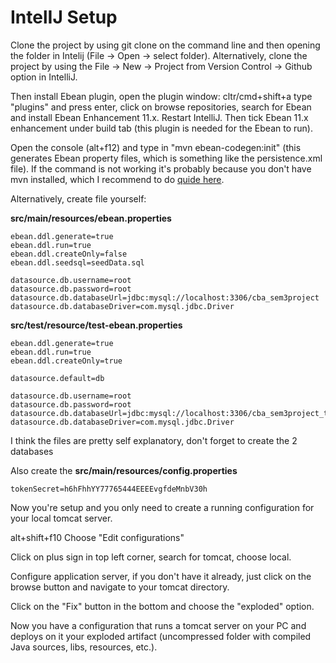 # IntelIJ Setup

Clone the project by using git clone on the command line and then opening the folder in Intelij (File -> Open -> select folder).
Alternatively, clone the project by using the File -> New -> Project from Version Control -> Github option in IntelliJ.

Then install Ebean plugin, open the plugin window: cltr/cmd+shift+a type "plugins" and press enter, click on browse repositories, search for Ebean and install Ebean Enhancement 11.x. Restart IntelliJ. Then tick Ebean 11.x enhancement under build tab (this plugin is needed for the Ebean to run).

Open the console (alt+f12) and type in "mvn ebean-codegen:init" (this generates Ebean property files, which is something like the persistence.xml file). If the command is not working it's probably because you don't have mvn installed, which I recommend to do [quide here](https://maven.apache.org/install.html).

Alternatively, create file yourself:


**src/main/resources/ebean.properties**

    ebean.ddl.generate=true
    ebean.ddl.run=true
    ebean.ddl.createOnly=false
    ebean.ddl.seedsql=seedData.sql
    
    datasource.db.username=root
    datasource.db.password=root
    datasource.db.databaseUrl=jdbc:mysql://localhost:3306/cba_sem3project
    datasource.db.databaseDriver=com.mysql.jdbc.Driver
    
**src/test/resource/test-ebean.properties**

    ebean.ddl.generate=true
    ebean.ddl.run=true
    ebean.ddl.createOnly=true
    
    datasource.default=db
    
    datasource.db.username=root
    datasource.db.password=root
    datasource.db.databaseUrl=jdbc:mysql://localhost:3306/cba_sem3project_test
    datasource.db.databaseDriver=com.mysql.jdbc.Driver
    
I think the files are pretty self explanatory, don't forget to create the 2 databases

Also create the **src/main/resources/config.properties**

    tokenSecret=h6hFhhYY77765444EEEEvgfdeMnbV30h
    
Now you're setup and you only need to create a running configuration for your local tomcat server.

alt+shift+f10 Choose "Edit configurations"

Click on plus sign in top left corner, search for tomcat, choose local.

Configure application server, if you don't have it already, just click on the browse button and navigate to your tomcat directory.

Click on the "Fix" button in the bottom and choose the "exploded" option.

Now you have a configuration that runs a tomcat server on your PC and deploys on it your exploded artifact (uncompressed folder with compiled Java sources, libs, resources, etc.).
